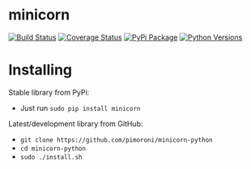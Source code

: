 # minicorn

[![Build Status](https://travis-ci.com/pimoroni/minicorn-python.svg?branch=master)](https://travis-ci.com/pimoroni/minicorn-python)
[![Coverage Status](https://coveralls.io/repos/github/pimoroni/minicorn-python/badge.svg?branch=master)](https://coveralls.io/github/pimoroni/minicorn-python?branch=master)
[![PyPi Package](https://img.shields.io/pypi/v/minicorn.svg)](https://pypi.python.org/pypi/minicorn)
[![Python Versions](https://img.shields.io/pypi/pyversions/minicorn.svg)](https://pypi.python.org/pypi/minicorn)

# Installing

Stable library from PyPi:

* Just run `sudo pip install minicorn`

Latest/development library from GitHub:

* `git clone https://github.com/pimoroni/minicorn-python`
* `cd minicorn-python`
* `sudo ./install.sh`

